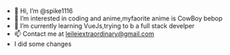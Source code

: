- 👋 Hi, I’m @spike1116
- 👀 I’m interested in coding and anime,myfaorite anime is CowBoy bebop
- 🌱 I’m currently learning VueJs,trying to b a full stack develper
- 📫 Contact me at leileiextraordinary@gmail.com
-  I did some changes

<!---
spike1116/spike1116 is a ✨ special ✨ repository because its `README.md` (this file) appears on your GitHub profile.
You can click the Preview link to take a look at your changes.
--->